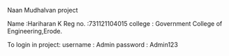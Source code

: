 
Naan Mudhalvan project

Name :Hariharan K
Reg no. :731121104015
college : Government College of Engineering,Erode.

To login in project:
username : Admin
password : Admin123
